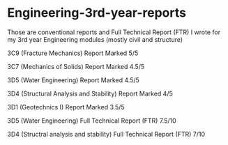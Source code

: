 # Engineering-3rd-year-reports
Those are conventional reports and Full Technical Report (FTR) I wrote for my 3rd year Engineering modules (mostly civil and structure)

3C9 (Fracture Mechanics) Report Marked 5/5

3C7 (Mechanics of Solids) Report Marked 4.5/5

3D5 (Water Engineering) Report Marked 4.5/5

3D4 (Structural Analysis and Stability) Report Marked 4/5

3D1 (Geotechnics I) Report Marked 3.5/5

3D5 (Water Engineering) Full Technical Report (FTR) 7.5/10

3D4 (Structral analysis and stability) Full Technical Report (FTR) 7/10
